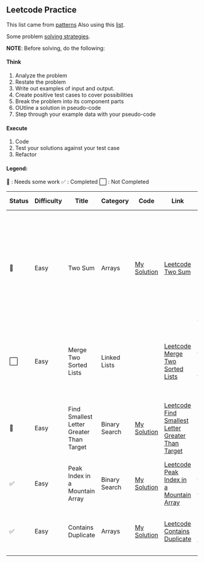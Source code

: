 ## Leetcode Practice

This list came from [patterns](https://seanprashad.com/leetcode-patterns/)
Also using this [list](https://docs.google.com/spreadsheets/d/1A2PaQKcdwO_lwxz9bAnxXnIQayCouZP6d-ENrBz_NXc/edit#gid=0).

Some problem [solving strategies](https://dev.to/moresaltmorelemon/algorithm-problem-solving-strategies-21cp).

**NOTE**: Before solving, do the following:
#### Think
1. Analyze the problem
2. Restate the problem
3. Write out examples of input and output.
4. Create positive test cases to cover possibilities 
5. Break the problem into its component parts
6. OUtline a solution in pseudo-code
7. Step through your example data with your pseudo-code

#### Execute
1. Code
2. Test your solutions against your test case
3. Refactor

#### Legend:
:no_entry_sign: : Needs some work 
:white_check_mark: : Completed
:white_large_square: : Not Completed



|Status | Difficulty | Title | Category | Code | Link | Notes | Time Taken |
| --- | --- | --- | --- | --- | --- | --- | --- |
| :no_entry_sign: | Easy | Two Sum | Arrays | [My Solution](https://github.com/ivymorenomt/PrepPythonLeetcode/blob/master/Leetcode/twosum.py)  |[Leetcode Two Sum](https://leetcode.com/problems/two-sum/)| use hash map to instantly check for difference value, map will add index of last occurrence of a num, don’t use same element twice|  |
| :white_large_square: | Easy | Merge Two Sorted Lists | Linked Lists | | [Leetcode Merge Two Sorted Lists](https://leetcode.com/problems/merge-two-sorted-lists/) | Join two sorted linked list together and the output is the final sorted linked list. |  |
| :no_entry_sign: | Easy | Find Smallest Letter Greater Than Target | Binary Search | [My Solution](https://github.com/ivymorenomt/PrepPythonLeetcode/blob/master/Leetcode/findsmallestletter.py) | [Leetcode Find Smallest Letter Greater Than Target](https://leetcode.com/problems/find-smallest-letter-greater-than-target) |  Followed binary search for numbers however I get incorrect results. | 30 mins |
| :white_check_mark: | Easy | Peak Index in a Mountain Array | Binary Search | [My Solution](https://github.com/ivymorenomt/PrepPythonLeetcode/blob/master/Leetcode/mountainArray.py) | [Leetcode Peak Index in a Mountain Array](https://leetcode.com/problems/peak-index-in-a-mountain-array/submissions/) |  Search for the largest number in the array. | 10 mins |
| :white_check_mark: | Easy | Contains Duplicate | Arrays | [My Solution](https://github.com/ivymorenomt/PrepPythonLeetcode/blob/master/Leetcode/containsDuplicate.py) | [Leetcode Contains Duplicate](https://leetcode.com/problems/contains-duplicate/) |  Use set and compare if lesser than the current array. | 5 mins |

